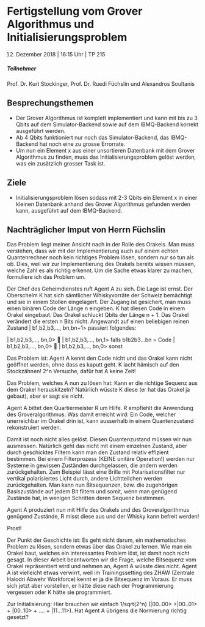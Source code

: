 # Fertigstellung vom Grover Algorithmus und Initialisierungsproblem
12. Dezember 2018 | 16:15 Uhr | TP 215

##### Teilnehmer
Prof. Dr. Kurt Stockinger, Prof. Dr. Ruedi Füchslin und Alexandros Soultanis

## Besprechungsthemen
- Der Grover Algorithmus ist komplett implementiert und kann mit bis zu 3 Qbits auf dem Simulator-Backend sowie auf dem IBMQ-Backend korrekt ausgeführt werden.
- Ab 4 Qbits funktioniert nur noch das Simulator-Backend, das IBMQ-Backend hat noch eine zu grosse Errorrate.
- Um nun ein Element x aus einer unsortieren Datenbank mit dem Grover Algorithmus zu finden, muss das Initialisierungsproblem gelöst werden, was ein zusätzlich grosser Task ist.

## Ziele
- Initialisierungsproblem lösen sodass mit 2-3 Qbits ein Element x in einer kleinen Datenbank anhand des Grover Algorithmus gefunden werden kann, ausgeführt auf dem IBMQ-Backend.

## Nachträglicher Imput von Herrn Füchslin
Das Problem liegt meiner Ansicht nach in der Rolle des Orakels. Man muss verstehen, dass wir mit der Implementierung auch auf einem echten Quantenrechner noch kein richtiges Problem lösen, sondern nur so tun als ob. Dies, weil wir zur Implementierung des Orakels bereits wissen müssen, welche Zahl es als richtig erkennt. Um die Sache etwas klarer zu machen, formuliere ich das Problem um.

Der Chef des Geheimdienstes ruft Agent A zu sich.  Die Lage ist ernst. Der Oberschelm K hat sich sämtlicher Whiskyvorräte der Schweiz bemächtigt und sie in einem Stollen eingelagert. Der Zugang ist gesichert, man muss einen binären Code der Länge n eingeben. K hat diesen Code in einem Orakel eingebaut. Das Orakel schluckt Qbits der Länge n + 1. Das Orakel verändert die ersten n Bits nicht. Angewandt auf einen beliebigen reinen Zustand
| b1,b2,b3,…, bn,bn+1>  passiert folgendes:

| b1,b2,b3,…, bn,0>   | b1,b2,b3,…, bn,1> falls b1b2b3…bn = Code
| b1,b2,b3,…, bn,0>   | b1,b2,b3,…, bn,0> sonst

Das Problem ist: Agent A kennt den Code nicht und das Orakel kann nicht geöffnet werden, ohne dass es kaputt geht. K lacht hämisch auf den Stockzähnen! 2^n Versuche, dafür hat A keine Zeit!

Das Problem, welches A nun zu lösen hat: Kann er die richtige Sequenz aus dem Orakel herauskitzeln? Natürlich wüsste K diese (er hat das Orakel ja gebaut), aber er sagt sie nicht.

Agent A bittet den Quartiermeister R um Hilfe. R empfiehlt die Anwendung des Groveralgorithmus. Was damit erreicht wird: Ein Code, welcher unerreichbar im Orakel drin ist, kann ausserhalb in einem Quantenzustand rekonstruiert werden.

Damit ist noch nicht alles gelöst. Diesen Quantenzustand müssen wir nun ausmessen. Natürlich geht das nicht mit einem einzelnen Zustand, aber durch geschicktes Filtern kann man den Zustand relativ effizient bestimmen. Bei einem Filterprozess (KEINE unitäre Operation!) werden nur Systeme in gewissen Zuständen durchgelassen, die andern werden zurückgehalten.   Zum Beispiel lässt eine Brille mit Polarisationsfilter nur vertikal polarisiertes Licht durch, andere Lichtteilchen werden zurückgehalten. Man kann nun Bitsequenzen, bzw. die zugehörigen Basiszustände auf jedem Bit filtern und somit, wenn man genügend Zustände hat, in wenigen Schritten deren Sequenz bestimmen.

Agent A produziert nun mit Hilfe des Orakels und des Groveralgorithmus genügend Zustände, R misst diese aus und der Whisky kann befreit werden!

Prost!

Der Punkt der Geschichte ist: Es geht nicht darum, ein mathematisches Problem zu lösen, sondern etwas über das Orakel zu lernen. Wie man ein Orakel baut, welches ein interessantes Problem löst, ist damit noch nicht gesagt. In dieser Arbeit beantworten wir die Frage, welche Bitsequenz vom Orakel repräsentiert wird und nehmen an, Agent A wüsste dies nicht. Agent A ist vielleicht etwas verwirrt, weil im Trainingssetting des ZHAW (Zentrale Halodri Abwehr Workforce) kennt er ja die Bitsequenz im Voraus. Er muss sich jetzt aber vorstellen, er hätte diese nach der Programmierung vergessen oder K hätte sie programmiert.

Zur Initialisierung: Hier brauchen wir einfach 1/sqrt(2^n) (|00..00> +|00..01> + |00..10> + …. + |11…11>). Hat Agent A übrigens die Normierung richtig gesetzt?
